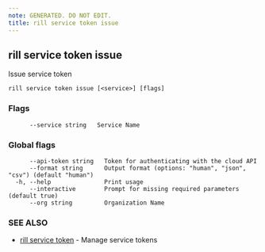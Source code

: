 ```yaml
---
note: GENERATED. DO NOT EDIT.
title: rill service token issue
---
```

## rill service token issue

Issue service token

```
rill service token issue [<service>] [flags]
```

### Flags

```
      --service string   Service Name
```

### Global flags

```
      --api-token string   Token for authenticating with the cloud API
      --format string      Output format (options: "human", "json", "csv") (default "human")
  -h, --help               Print usage
      --interactive        Prompt for missing required parameters (default true)
      --org string         Organization Name
```

### SEE ALSO

* [rill service token](token.md)	 - Manage service tokens

